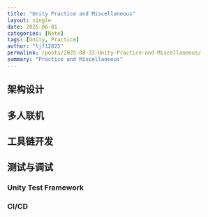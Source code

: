 ```yaml
---
title: "Unity Practice and Miscellaneous"
layout: single
date: 2025-06-01
categories: [Note]
tags: [Unity, Practice]
author: "ljf12825"
permalink: /posts/2025-08-31-Unity-Practice-and-Miscellaneous/
summary: "Practice and Miscellaneous"
---
```

## 架构设计

## 多人联机

## 工具链开发

## 测试与调试
### Unity Test Framework
### CI/CD
